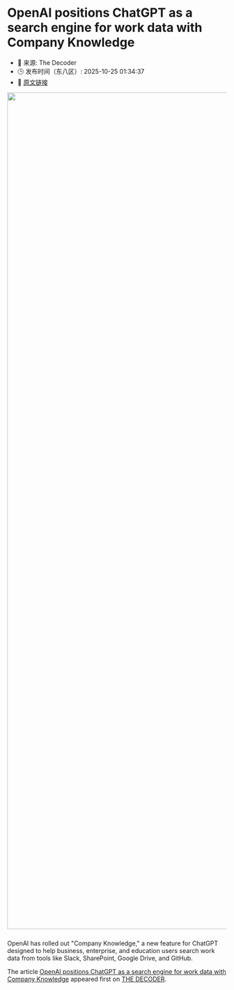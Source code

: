 # OpenAI positions ChatGPT as a search engine for work data with Company Knowledge
- 📅 来源: The Decoder
- 🕒 发布时间（东八区）: 2025-10-25 01:34:37
- 🔗 [原文链接](https://the-decoder.com/openai-positions-chatgpt-as-a-search-engine-for-work-data-with-company-knowledge/)

<p><img alt="" class="attachment-full size-full wp-post-image" height="1080" src="https://the-decoder.com/wp-content/uploads/2025/10/chatgpt_company_knowledge.png" style="height: auto; margin-bottom: 10px;" width="1920" /></p>
<p>        OpenAI has rolled out "Company Knowledge," a new feature for ChatGPT designed to help business, enterprise, and education users search work data from tools like Slack, SharePoint, Google Drive, and GitHub.</p>
<p>The article <a href="https://the-decoder.com/openai-positions-chatgpt-as-a-search-engine-for-work-data-with-company-knowledge/">OpenAI positions ChatGPT as a search engine for work data with Company Knowledge</a> appeared first on <a href="https://the-decoder.com">THE DECODER</a>.</p>